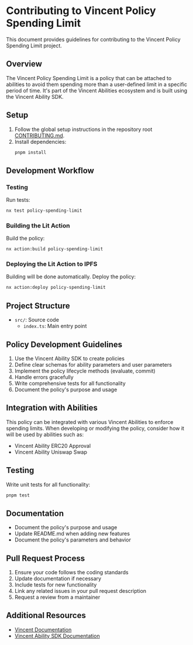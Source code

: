 # Contributing to Vincent Policy Spending Limit

This document provides guidelines for contributing to the Vincent Policy Spending Limit project.

## Overview

The Vincent Policy Spending Limit is a policy that can be attached to abilities to avoid them spending more than a user-defined limit in a specific period of time. It's part of the Vincent Abilities ecosystem and is built using the Vincent Ability SDK.

## Setup

1. Follow the global setup instructions in the repository root [CONTRIBUTING.md](../../../CONTRIBUTING.md).
2. Install dependencies:
   ```bash
   pnpm install
   ```

## Development Workflow

### Testing

Run tests:

```bash
nx test policy-spending-limit
```

### Building the Lit Action

Build the policy:

```bash
nx action:build policy-spending-limit
```

### Deploying the Lit Action to IPFS

Building will be done automatically. Deploy the policy:

```bash
nx action:deploy policy-spending-limit
```

## Project Structure

- `src/`: Source code
  - `index.ts`: Main entry point

## Policy Development Guidelines

1. Use the Vincent Ability SDK to create policies
2. Define clear schemas for ability parameters and user parameters
3. Implement the policy lifecycle methods (evaluate, commit)
4. Handle errors gracefully
5. Write comprehensive tests for all functionality
6. Document the policy's purpose and usage

## Integration with Abilities

This policy can be integrated with various Vincent Abilities to enforce spending limits. When developing or modifying the policy, consider how it will be used by abilities such as:

- Vincent Ability ERC20 Approval
- Vincent Ability Uniswap Swap

## Testing

Write unit tests for all functionality:

```bash
pnpm test
```

## Documentation

- Document the policy's purpose and usage
- Update README.md when adding new features
- Document the policy's parameters and behavior

## Pull Request Process

1. Ensure your code follows the coding standards
2. Update documentation if necessary
3. Include tests for new functionality
4. Link any related issues in your pull request description
5. Request a review from a maintainer

## Additional Resources

- [Vincent Documentation](https://docs.heyvincent.ai/)
- [Vincent Ability SDK Documentation](../../libs/ability-sdk/README.md)
